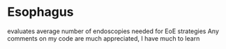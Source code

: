 # Esophagus 
evaluates average number of endoscopies needed for EoE strategies 
Any comments on my code are much appreciated, I have much to learn 

